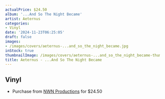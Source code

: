 ```yaml
---
actualPrice: $24.50
album: '...And So The Night Became'
artist: Aeternus
categories:
- Vinyl
date: '2024-11-23T06:25:05'
draft: false
images:
- /images/covers/aeternus-...and_so_the_night_became.jpg
inStock: true
thumbnailImage: /images/covers/aeternus-...and_so_the_night_became-thumb.jpg
title: Aeternus - ...And So The Night Became
---
```


## Vinyl
* Purchase from [NWN Productions](http://shop.nwnprod.com/index.php?route=product/product&path=75&product_id=57105&sort=pd.name&order=ASC) for $24.50
